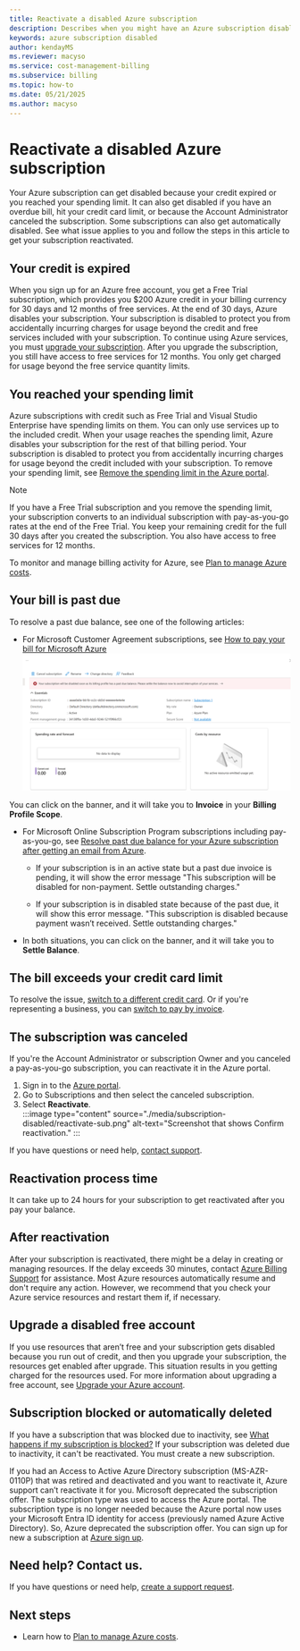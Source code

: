 ```yaml
---
title: Reactivate a disabled Azure subscription
description: Describes when you might have an Azure subscription disabled and how to reactivate it.
keywords: azure subscription disabled
author: kendayMS
ms.reviewer: macyso
ms.service: cost-management-billing
ms.subservice: billing
ms.topic: how-to
ms.date: 05/21/2025
ms.author: macyso
---
```


# Reactivate a disabled Azure subscription

Your Azure subscription can get disabled because your credit expired or you reached your spending limit. It can also get disabled if you have an overdue bill, hit your credit card limit, or because the Account Administrator canceled the subscription. Some subscriptions can also get automatically disabled. See what issue applies to you and follow the steps in this article to get your subscription reactivated.

## Your credit is expired

When you sign up for an Azure free account, you get a Free Trial subscription, which provides you $200 Azure credit in your billing currency for 30 days and 12 months of free services. At the end of 30 days, Azure disables your subscription. Your subscription is disabled to protect you from accidentally incurring charges for usage beyond the credit and free services included with your subscription. To continue using Azure services, you must [upgrade your subscription](upgrade-azure-subscription.md). After you upgrade the subscription, you still have access to free services for 12 months. You only get charged for usage beyond the free service quantity limits.

## You reached your spending limit

Azure subscriptions with credit such as Free Trial and Visual Studio Enterprise have spending limits on them. You can only use services up to the included credit. When your usage reaches the spending limit, Azure disables your subscription for the rest of that billing period. Your subscription is disabled to protect you from accidentally incurring charges for usage beyond the credit included with your subscription. To remove your spending limit, see [Remove the spending limit in the Azure portal](spending-limit.md#remove).

> [!NOTE]
> If you have a Free Trial subscription and you remove the spending limit, your subscription converts to an individual subscription with pay-as-you-go rates at the end of the Free Trial. You keep your remaining credit for the full 30 days after you created the subscription. You also have access to free services for 12 months.

To monitor and manage billing activity for Azure, see [Plan to manage Azure costs](../understand/plan-manage-costs.md).

## Your bill is past due

To resolve a past due balance, see one of the following articles:

- For Microsoft Customer Agreement subscriptions, see [How to pay your bill for Microsoft Azure](../understand/pay-bill.md)![Screenshot on error banner for past due invoices for modern subscriptions.](media/subscription-disabled/past-due-banner-modern.png)

You can click on the banner, and it will take you to **Invoice** in your **Billing Profile Scope**.

- For Microsoft Online Subscription Program subscriptions including pay-as-you-go, see [Resolve past due balance for your Azure subscription after getting an email from Azure](resolve-past-due-balance.md).
  - If your subscription is in an active state but a past due invoice is pending, it will show the error message "This subscription will be disabled for non-payment. Settle outstanding charges."
    
  - If your subscription is in disabled state because of the past due, it will show this error message. "This subscription is disabled because payment wasn’t received. Settle outstanding charges."
    
- In both situations, you can click on the banner, and it will take you to **Settle Balance**.

## The bill exceeds your credit card limit

To resolve the issue, [switch to a different credit card](change-credit-card.md). Or if you're representing a business, you can [switch to pay by invoice](pay-by-invoice.md).

## The subscription was canceled

If you're the Account Administrator or subscription Owner and you canceled a pay-as-you-go subscription, you can reactivate it in the Azure portal.

1. Sign in to the [Azure portal](https://portal.azure.com).
1. Go to Subscriptions and then select the canceled subscription.
1. Select **Reactivate**.  
    :::image type="content" source="./media/subscription-disabled/reactivate-sub.png" alt-text="Screenshot that shows Confirm reactivation." :::

If you have questions or need help, [contact support](https://portal.azure.com/?#blade/Microsoft_Azure_Support/HelpAndSupportBlade).

## Reactivation process time

It can take up to 24 hours for your subscription to get reactivated after you pay your balance.

## After reactivation

After your subscription is reactivated, there might be a delay in creating or managing resources. If the delay exceeds 30 minutes, contact [Azure Billing Support](https://go.microsoft.com/fwlink/?linkid=2083458) for assistance. Most Azure resources automatically resume and don't require any action. However, we recommend that you check your Azure service resources and restart them if, if necessary.

## Upgrade a disabled free account

If you use resources that aren’t free and your subscription gets disabled because you run out of credit, and then you upgrade your subscription, the resources get enabled after upgrade. This situation results in you getting charged for the resources used. For more information about upgrading a free account, see [Upgrade your Azure account](upgrade-azure-subscription.md).

## Subscription blocked or automatically deleted

If you have a subscription that was blocked due to inactivity, see [What happens if my subscription is blocked?](avoid-unused-subscriptions.md#what-happens-if-my-subscription-is-blocked) If your subscription was deleted due to inactivity, it can't be reactivated. You must create a new subscription.

If you had an Access to Active Azure Directory subscription (MS-AZR-0110P) that was retired and deactivated and you want to reactivate it, Azure support can’t reactivate it for you. Microsoft deprecated the subscription offer. The subscription type was used to access the Azure portal. The subscription type is no longer needed because the Azure portal now uses your Microsoft Entra ID identity for access (previously named Azure Active Directory). So, Azure deprecated the subscription offer. You can sign up for new a subscription at [Azure sign up](https://signup.azure.com/signup).

## Need help? Contact us.

If you have questions or need help,  [create a support request](https://go.microsoft.com/fwlink/?linkid=2083458).

## Next steps
- Learn how to [Plan to manage Azure costs](../understand/plan-manage-costs.md).
